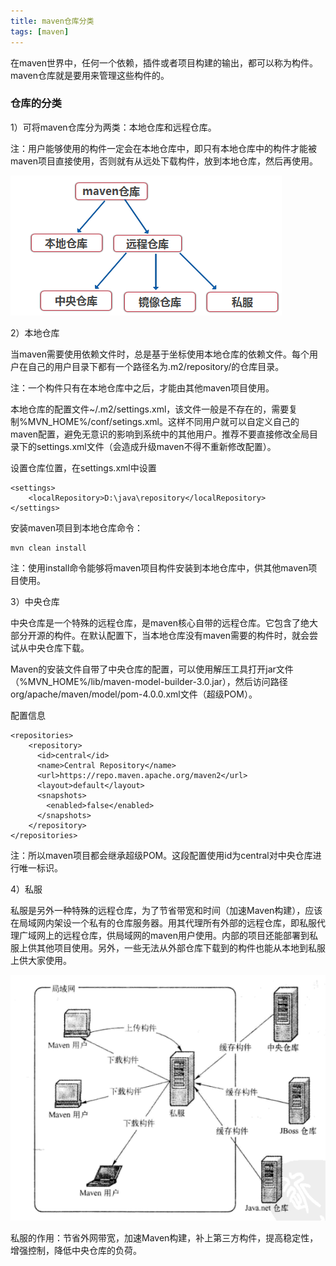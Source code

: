 ```yaml
---
title: maven仓库分类
tags: [maven]
---
```


在maven世界中，任何一个依赖，插件或者项目构建的输出，都可以称为构件。maven仓库就是要用来管理这些构件的。

### 仓库的分类

1）可将maven仓库分为两类：本地仓库和远程仓库。

注：用户能够使用的构件一定会在本地仓库中，即只有本地仓库中的构件才能被maven项目直接使用，否则就有从远处下载构件，放到本地仓库，然后再使用。

![](/images/book/maven/repository/repository-category.png)

2）本地仓库

当maven需要使用依赖文件时，总是基于坐标使用本地仓库的依赖文件。每个用户在自己的用户目录下都有一个路径名为.m2/repository/的仓库目录。

注：一个构件只有在本地仓库中之后，才能由其他maven项目使用。

本地仓库的配置文件~/.m2/settings.xml，该文件一般是不存在的，需要复制%MVN_HOME%/conf/setings.xml。这样不同用户就可以自定义自己的maven配置，避免无意识的影响到系统中的其他用户。推荐不要直接修改全局目录下的settings.xml文件（会造成升级maven不得不重新修改配置）。

设置仓库位置，在settings.xml中设置

```
<settings>
    <localRepository>D:\java\repository</localRepository>
</settings>
```

安装maven项目到本地仓库命令：

```
mvn clean install
```

注：使用install命令能够将maven项目构件安装到本地仓库中，供其他maven项目使用。

3）中央仓库

中央仓库是一个特殊的远程仓库，是maven核心自带的远程仓库。它包含了绝大部分开源的构件。在默认配置下，当本地仓库没有maven需要的构件时，就会尝试从中央仓库下载。

Maven的安装文件自带了中央仓库的配置，可以使用解压工具打开jar文件（%MVN_HOME%/lib/maven-model-builder-3.0.jar），然后访问路径org/apache/maven/model/pom-4.0.0.xml文件（超级POM）。

配置信息

```
<repositories>
    <repository>
      <id>central</id>
      <name>Central Repository</name>
      <url>https://repo.maven.apache.org/maven2</url>
      <layout>default</layout>
      <snapshots>
        <enabled>false</enabled>
      </snapshots>
    </repository>
</repositories>
```

注：所以maven项目都会继承超级POM。这段配置使用id为central对中央仓库进行唯一标识。

4）私服

私服是另外一种特殊的远程仓库，为了节省带宽和时间（加速Maven构建），应该在局域网内架设一个私有的仓库服务器。用其代理所有外部的远程仓库，即私服代理广域网上的远程仓库，供局域网的maven用户使用。内部的项目还能部署到私服上供其他项目使用。另外，一些无法从外部仓库下载到的构件也能从本地到私服上供大家使用。

![](/images/book/maven/repository/repository-owner.png)

私服的作用：节省外网带宽，加速Maven构建，补上第三方构件，提高稳定性，增强控制，降低中央仓库的负荷。